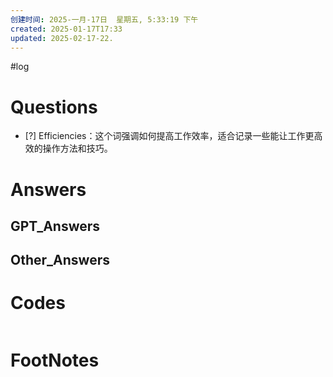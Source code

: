 ```yaml
---
创建时间: 2025-一月-17日  星期五, 5:33:19 下午
created: 2025-01-17T17:33
updated: 2025-02-17-22.
---
```

#log 

# Questions

- [?] Efficiencies：这个词强调如何提高工作效率，适合记录一些能让工作更高效的操作方法和技巧。


# Answers


## GPT_Answers


## Other_Answers


# Codes

```python

```



# FootNotes